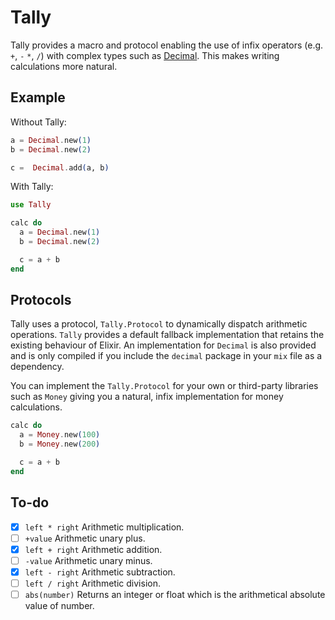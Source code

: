 # Tally

Tally provides a macro and protocol enabling the use of infix operators (e.g. `+`, `-` `*`, `/`)
with complex types such as [Decimal](https://hexdocs.pm/decimal/). This makes writing calculations
more natural.

## Example

Without Tally:

```elixir
a = Decimal.new(1)
b = Decimal.new(2)

c =  Decimal.add(a, b)
```

With Tally:

```elixir
use Tally

calc do
  a = Decimal.new(1)
  b = Decimal.new(2)

  c = a + b
end
```

## Protocols

Tally uses a protocol, `Tally.Protocol` to dynamically dispatch arithmetic operations. `Tally`
provides a default fallback implementation that retains the existing behaviour of Elixir. An
implementation for `Decimal` is also provided and is only compiled if you include the `decimal`
package in your `mix` file as a dependency.

You can implement the `Tally.Protocol` for your own or third-party libraries such as `Money`
giving you a natural, infix implementation for money calculations.

```elixir
calc do
  a = Money.new(100)
  b = Money.new(200)

  c = a + b
end
```

## To-do

- [x] `left * right` Arithmetic multiplication.
- [ ] `+value` Arithmetic unary plus.
- [x] `left + right` Arithmetic addition.
- [ ] `-value` Arithmetic unary minus.
- [x] `left - right` Arithmetic subtraction.
- [ ] `left / right` Arithmetic division.
- [ ] `abs(number)` Returns an integer or float which is the arithmetical absolute value of number.
